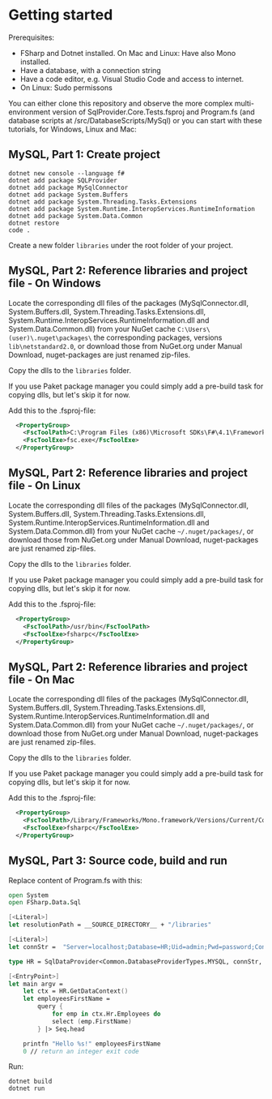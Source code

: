 # Getting started

Prerequisites:

 - FSharp and Dotnet installed. On Mac and Linux: Have also Mono installed.
 - Have a database, with a connection string
 - Have a code editor, e.g. Visual Studio Code and access to internet.
 - On Linux: Sudo permissons

You can either clone this repository and observe the more complex 
multi-environment version of
SqlProvider.Core.Tests.fsproj and Program.fs (and database scripts at /src/DatabaseScripts/MySql)
or you can start with these tutorials, for Windows, Linux and Mac:

## MySQL, Part 1: Create project

```
dotnet new console --language f#
dotnet add package SQLProvider
dotnet add package MySqlConnector
dotnet add package System.Buffers
dotnet add package System.Threading.Tasks.Extensions
dotnet add package System.Runtime.InteropServices.RuntimeInformation
dotnet add package System.Data.Common
dotnet restore
code .
```

Create a new folder `libraries` under the root folder of your project.

## MySQL, Part 2: Reference libraries and project file - On Windows

Locate the corresponding dll files of the packages
(MySqlConnector.dll, System.Buffers.dll, System.Threading.Tasks.Extensions.dll,
System.Runtime.InteropServices.RuntimeInformation.dll and System.Data.Common.dll)
from your NuGet cache `C:\Users\(user)\.nuget\packages\` the corresponding packages, versions `lib\netstandard2.0`, 
or download those from NuGet.org under Manual Download, nuget-packages are just renamed zip-files.

Copy the dlls to the `libraries` folder.

If you use Paket package manager you could simply add a pre-build task for copying dlls, but let's skip it for now.

Add this to the .fsproj-file:

```xml
  <PropertyGroup>
    <FscToolPath>C:\Program Files (x86)\Microsoft SDKs\F#\4.1\Framework\v4.0</FscToolPath>
    <FscToolExe>fsc.exe</FscToolExe>
  </PropertyGroup>
```

## MySQL, Part 2: Reference libraries and project file - On Linux

Locate the corresponding dll files of the packages
(MySqlConnector.dll, System.Buffers.dll, System.Threading.Tasks.Extensions.dll,
System.Runtime.InteropServices.RuntimeInformation.dll and System.Data.Common.dll)
from your NuGet cache `~/.nuget/packages/`, 
or download those from NuGet.org under Manual Download, nuget-packages are just renamed zip-files.

Copy the dlls to the `libraries` folder.

If you use Paket package manager you could simply add a pre-build task for copying dlls, but let's skip it for now.

Add this to the .fsproj-file:

```xml
  <PropertyGroup>
    <FscToolPath>/usr/bin</FscToolPath>
    <FscToolExe>fsharpc</FscToolExe>
  </PropertyGroup>
```

## MySQL, Part 2: Reference libraries and project file - On Mac

Locate the corresponding dll files of the packages
(MySqlConnector.dll, System.Buffers.dll, System.Threading.Tasks.Extensions.dll,
System.Runtime.InteropServices.RuntimeInformation.dll and System.Data.Common.dll)
from your NuGet cache `~/.nuget/packages/`, 
or download those from NuGet.org under Manual Download, nuget-packages are just renamed zip-files.

Copy the dlls to the `libraries` folder.

If you use Paket package manager you could simply add a pre-build task for copying dlls, but let's skip it for now.

Add this to the .fsproj-file:

```xml
  <PropertyGroup>
    <FscToolPath>/Library/Frameworks/Mono.framework/Versions/Current/Commands</FscToolPath>
    <FscToolExe>fsharpc</FscToolExe>
  </PropertyGroup>
```

## MySQL, Part 3: Source code, build and run

Replace content of Program.fs with this:

```fsharp
open System
open FSharp.Data.Sql

[<Literal>]
let resolutionPath = __SOURCE_DIRECTORY__ + "/libraries"

[<Literal>]
let connStr =  "Server=localhost;Database=HR;Uid=admin;Pwd=password;Convert Zero Datetime=true;"

type HR = SqlDataProvider<Common.DatabaseProviderTypes.MYSQL, connStr, Owner = "HR", ResolutionPath = resolutionPath>

[<EntryPoint>]
let main argv =
    let ctx = HR.GetDataContext()
    let employeesFirstName = 
        query {
            for emp in ctx.Hr.Employees do
            select (emp.FirstName)
        } |> Seq.head

    printfn "Hello %s!" employeesFirstName
    0 // return an integer exit code
```

Run:

```
dotnet build
dotnet run
```
